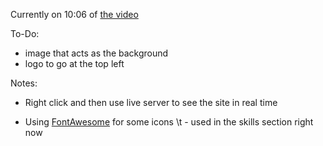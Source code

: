 Currently on 10:06 of [the video](https://www.youtube.com/watch?v=0YFrGy_mzjY)

To-Do:
- image that acts as the background
- logo to go at the top left

Notes:
- Right click and then use live server to see the site in real time

- Using [FontAwesome](https://fontawesome.com/) for some icons
\t - used in the skills section right now 